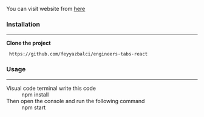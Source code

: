 You can visit website from [here](https://engineerstabsreact.netlify.app/)


### Installation
___
**Clone the project**
```
 https://github.com/feyyazbalci/engineers-tabs-react
```


### Usage
___
<dl>
  <dt>Visual code terminal write this code</dt>
  <dd>npm install</dd>

  <dt>Then open the console and run the following command</dt>
  <dd>npm start</dd>
</dl>

